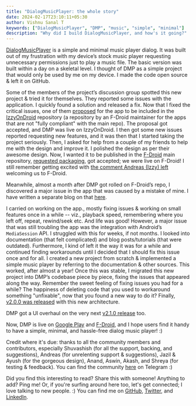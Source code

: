 ```yaml
---
title: "DialogMusicPlayer: the whole story"
date: 2024-02-17T23:10:11+05:30
author: Vishnu Sanal T
keywords: ["DialogMusicPlayer", "DMP", "music", "simple", "minimal"]
description: "Why did I build DialogMusicPlayer, and how's it going?"
---
```


[DialogMusicPlayer](https://github.com/VishnuSanal/DialogMusicPlayer) is a simple and minimal music player dialog. It was built out of my frustration with my device’s stock music player requesting unnecessary permissions just to play a music file. The basic version was built within a day on a skeletal level. I thought of DMP as a simple project that would only be used by me on my device. I made the code open source & left it on GitHub.

Some of the members of the project’s discussion group spotted this new project & tried it for themselves. They reported some issues with the application. I quickly found a solution and released a fix. Now that I fixed the critical issues, one of them [proposed](https://gitlab.com/IzzyOnDroid/repo/-/issues/192) for the app to be included in the [IzzyOnDroid](https://apt.izzysoft.de/fdroid/index/info) repository (a repository by an F-Droid maintainer for the apps that are not "fully compliant" with the main repo). The proposal got accepted, and DMP was live on IzzyOnDroid. I then got some new issues reported requesting new features, and it was then that I started taking the project seriously. Then, I asked for help from a couple of my friends to help me with the design and improve it. I polished the design as per their awesome design. Now, I wanted it to be published in the [F-Droid](https://f-droid.org/) main repository, [requested packaging](https://gitlab.com/fdroid/rfp/-/issues/1994), got accepted; we were live on F-Droid! I still remember getting excited with [the comment Andreas (Izzy) left](https://gitlab.com/fdroid/fdroiddata/-/merge_requests/10419#note_814165706) welcoming us to F-Droid.

Meanwhile, almost a month after DMP got rolled on F-Droid’s repo, I discovered a major issue in the app that was caused by a mistake of mine. I have written a separate blog on that [here](https://vishnusanal.github.io/posts/when-code-made-me-feel-like-a-failure/).

I carried on working on the app., mostly fixing issues & working on small features once in a while -- viz., playback speed, remembering where you left off, repeat, rewind/seek etc. And life was good! However, a major issue that was still troubling the app was the integration with Android’s `MediaSession` API. I struggled with this for weeks, if not months. I looked into documentation (that felt complicated) and blog posts/tutorials (that were outdated). Furthermore, I kind of left it the way it was for a while and continued finding workarounds until I decided that I should fix this issue once and for all. I created a new project from scratch & implemented a simple music player by referring to the documentation & other sources. This worked, after almost a year! Once this was stable, I migrated this new project into DMP’s codebase piece by piece, fixing the issues that appeared along the way. Remember the sweet feeling of fixing issues you had for a while? The happiness of deleting code that you used to workaround something "unfixable", now that you found a new way to do it? Finally, [v2.0.0 was released](https://github.com/VishnuSanal/DialogMusicPlayer/releases/tag/v2.0.0) with this new architecture.

DMP got a UI overhaul on the very next [v2.1.0 release](https://github.com/VishnuSanal/DialogMusicPlayer/releases/tag/v2.1.0) too.

Now, DMP is live on [Google Play](https://play.google.com/store/apps/details?id=phone.vishnu.dialogmusicplayer) and [F-Droid](https://f-droid.org/packages/phone.vishnu.dialogmusicplayer), and I hope users find it handy to have a simple, minimal, and hassle-free dialog music player! :)

Credit where it's due: thanks to all the community members and contributors, especially Shuvashish (for all the support, backing, and suggestions), Andreas (for unrelenting support & suggestions), Jazil & Ayush (for the gorgeous design), Anand, Aswin, Akash, and Shreya (for testing & feedback). You can find the community [here](https://t.me/QuotesStatusCreator) on Telegram :)

Did you find this interesting to read? Share this with someone! Anything to add? Ping me! Or, if you're surfing around here too, let's get connected; I love talking to new people. :) You can find me on [GitHub](https://github.com/VishnuSanal), [Twitter](https://twitter.com/VishnuSanalT), and [LinkedIn](https://www.linkedin.com/in/vishnu-sanal-t/).